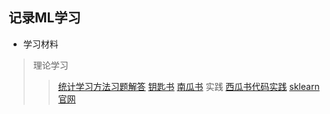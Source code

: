 ## 记录ML学习

- 学习材料
> 理论学习
> > [统计学习方法习题解答](https://github.com/datawhalechina/statistical-learning-method-solutions-manual/tree/master)
> > [钥匙书](https://github.com/datawhalechina/key-book/tree/master)
> > [南瓜书](https://github.com/datawhalechina/pumpkin-book)
> 实践
> > [西瓜书代码实践](https://github.com/datawhalechina/machine-learning-toy-code)
> > [sklearn官网](https://scikit-learn.org/stable/index.html)
